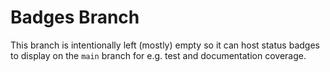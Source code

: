 # Badges Branch

This branch is intentionally left (mostly) empty so it can host status badges to
display on the `main` branch for e.g. test and documentation coverage.
